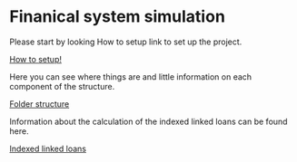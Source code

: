# Finanical system simulation

Please start by looking How to setup link to set up the project. 

[How to setup!](https://github.com/BjarniLeifs/Financial-system-simulation/blob/master/documentation/howtostart.md)

Here you can see where things are and little information on each component of the structure. 

[Folder structure](https://github.com/BjarniLeifs/Financial-system-simulation/blob/master/documentation/foldersturcture.MD)

Information about the calculation of the indexed linked loans can be found here.

[Indexed linked loans](https://github.com/BjarniLeifs/Financial-system-simulation/blob/master/documentation/indexedloan.md)
